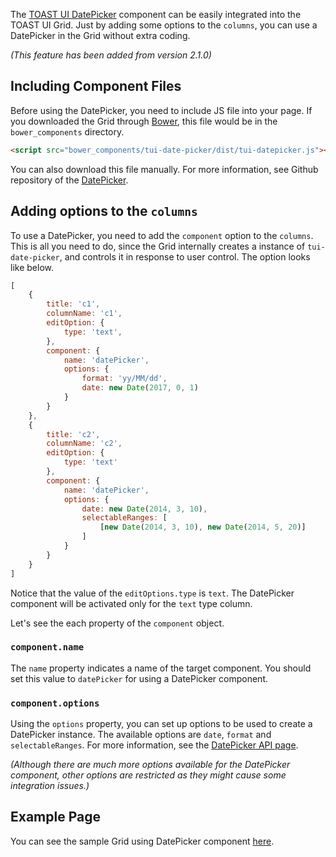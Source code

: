 The [TOAST UI DatePicker](https://github.com/nhn/tui.date-picker) component can be easily integrated into the TOAST UI Grid. Just by adding some options to the `columns`, you can use a DatePicker in the Grid without extra coding.

*(This feature has been added from version 2.1.0)*

## Including Component Files

Before using the DatePicker, you need to include JS file into your page. If you downloaded the Grid through [Bower](http://bower.io), this file would be in the `bower_components` directory.

```html
<script src="bower_components/tui-date-picker/dist/tui-datepicker.js"></script>
```

You can also download this file manually. For more information, see
Github repository of the [DatePicker](https://github.com/nhn/tui.date-picker).

## Adding options to the `columns `

To use a DatePicker, you need to add the `component` option to the `columns`. This is all you need to do, since the Grid internally creates a instance of `tui-date-picker`, and controls it in response to user control. The option looks like below.

```javascript
[
    {
        title: 'c1',
        columnName: 'c1',
        editOption: {
            type: 'text',
        },
        component: {
            name: 'datePicker',
            options: {
                format: 'yy/MM/dd',
                date: new Date(2017, 0, 1)
            }
        }
    },
    {
        title: 'c2',
        columnName: 'c2',
        editOption: {
            type: 'text'
        },
        component: {
            name: 'datePicker',
            options: {
                date: new Date(2014, 3, 10),
                selectableRanges: [
                    [new Date(2014, 3, 10), new Date(2014, 5, 20)]
                ]
            }
        }
    }
]
```

Notice that the value of the `editOptions.type` is `text`. The DatePicker component will be activated only for the `text` type column.

Let's see the each property of the `component` object.

### `component.name`

The `name` property indicates a name of the target component. You should set this value to `datePicker` for using a DatePicker component.

### `component.options`

Using the `options` property, you can set up options to be used to create a DatePicker instance. The available options are `date`, `format` and `selectableRanges`. For more information, see the [DatePicker API page](http://nhn.github.io/tui.date-picker/latest).

*(Although there are much more options available for the DatePicker component, other options are restricted as they might cause some integration issues.)*

## Example Page

You can see the sample Grid using DatePicker component [here](https://nhn.github.io/tui.grid/latest/tutorial-example08-using-datepicker).
